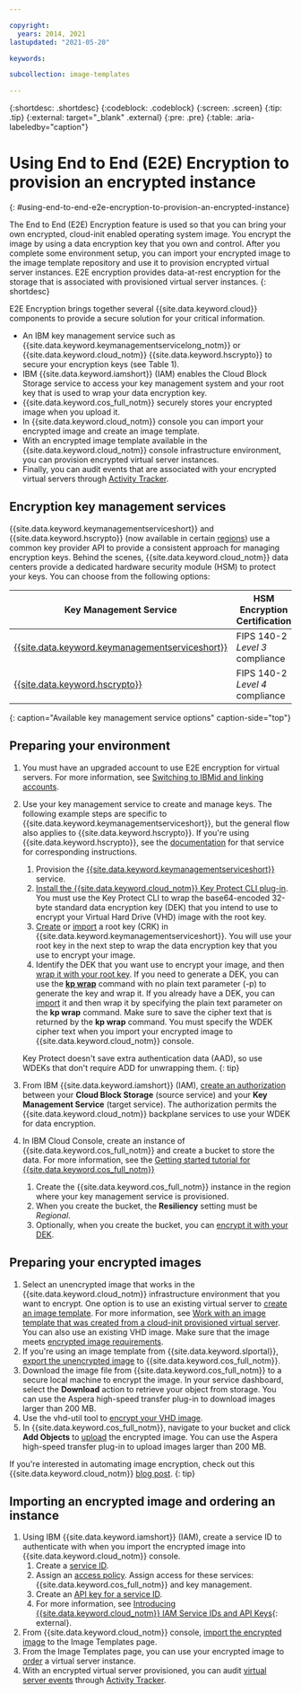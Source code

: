 ```yaml
---

copyright:
  years: 2014, 2021
lastupdated: "2021-05-20"

keywords:

subcollection: image-templates

---
```


{:shortdesc: .shortdesc}
{:codeblock: .codeblock}
{:screen: .screen}
{:tip: .tip}
{:external: target="_blank" .external}
{:pre: .pre}
{:table: .aria-labeledby="caption"}


# Using End to End (E2E) Encryption to provision an encrypted instance
{: #using-end-to-end-e2e-encryption-to-provision-an-encrypted-instance}

The End to End (E2E) Encryption feature is used so that you can bring your own encrypted, cloud-init enabled operating system image. You encrypt the image by using a data encryption key that you own and control. After you complete some environment setup, you can import your encrypted image to the image template repository and use it to provision encrypted virtual server instances. E2E encryption provides data-at-rest encryption for the storage that is associated with provisioned virtual server instances.
{: shortdesc}

E2E Encryption brings together several {{site.data.keyword.cloud}} components to provide a secure solution for your critical information.

* An IBM key management service such as {{site.data.keyword.keymanagementservicelong_notm}} or {{site.data.keyword.cloud_notm}} {{site.data.keyword.hscrypto}} to secure your encryption keys (see Table 1).
* IBM {{site.data.keyword.iamshort}} (IAM) enables the Cloud Block Storage service to access your key management system and your root key that is used to wrap your data encryption key.
* {{site.data.keyword.cos_full_notm}} securely stores your encrypted image when you upload it.
* In {{site.data.keyword.cloud_notm}} console you can import your encrypted image and create an image template.
* With an encrypted image template available in the {{site.data.keyword.cloud_notm}} console infrastructure environment, you can provision encrypted virtual server instances.
* Finally, you can audit events that are associated with your encrypted virtual servers through [Activity Tracker](/docs/Activity-Tracker-with-LogDNA?topic=Activity-Tracker-with-LogDNA-getting-started).

## Encryption key management services

{{site.data.keyword.keymanagementserviceshort}} and {{site.data.keyword.hscrypto}} (now available in certain [regions](/docs/hs-crypto?topic=hs-crypto-regions#regions)) use a common key provider API to provide a consistent approach for managing encryption keys. Behind the scenes, {{site.data.keyword.cloud_notm}} data centers provide a dedicated hardware security module (HSM) to protect your keys. You can choose from the following options:

| Key Management Service | HSM Encryption Certification |
| ----- | ----- |
| [{{site.data.keyword.keymanagementserviceshort}}](/docs/key-protect/concepts?topic=key-protect-getting-started-tutorial#getting-started-tutorial) | FIPS 140-2 *Level 3* compliance |
| [{{site.data.keyword.hscrypto}}](/docs/hs-crypto?topic=hs-crypto-get-started#get-started) | FIPS 140-2 *Level 4* compliance |
{: caption="Available key management service options" caption-side="top"}

## Preparing your environment

1. You must have an upgraded account to use E2E encryption for virtual servers. For more information, see [Switching to IBMid and linking accounts](/docs/account?topic=account-account-getting-started).
2. Use your key management service to create and manage keys.  The following example steps are specific to {{site.data.keyword.keymanagementserviceshort}}, but the general flow also applies to {{site.data.keyword.hscrypto}}. If you're using {{site.data.keyword.hscrypto}}, see the [documentation](/docs/hs-crypto?topic=hs-crypto-get-started#get-started) for that service for corresponding instructions.
    1. Provision the [{{site.data.keyword.keymanagementserviceshort}}](/docs/key-protect?topic=key-protect-provision#provision) service.
    2. [Install the {{site.data.keyword.cloud_notm}} Key Protect CLI plug-in](/docs/key-protect?topic=key-protect-set-up-cli). You must use the Key Protect CLI to wrap the base64-encoded 32-byte standard data encryption key (DEK) that you intend to use to encrypt your Virtual Hard Drive (VHD) image with the root key.
    3. [Create](/docs/key-protect?topic=key-protect-create-root-keys) or [import](/docs/key-protect?topic=key-protect-import-root-keys#import-root-keys) a root key (CRK) in {{site.data.keyword.keymanagementserviceshort}}. You will use your root key in the next step to wrap the data encryption key that you use to encrypt your image.      
    4. Identify the DEK that you want use to encrypt your image, and then [wrap it with your root key](/docs/key-protect?topic=key-protect-cli-reference#kp-key-command). If you need to generate a DEK, you can use the [**kp wrap**](/docs/key-protect?topic=key-protect-cli-reference#kp-key-command) command with no plain text parameter (-p) to generate the key and wrap it. If you already have a DEK, you can [import](/docs/key-protect?topic=key-protect-import-standard-keys#import-standard-keys) it and then wrap it by specifying the plain text parameter on the **kp wrap** command. Make sure to save the cipher text that is returned by the **kp wrap** command. You must specify the WDEK cipher text when you import your encrypted image to {{site.data.keyword.cloud_notm}} console.

    Key Protect doesn't save extra authentication data (AAD), so use WDEKs that don't require ADD for unwrapping them.
    {: tip}  

3. From IBM {{site.data.keyword.iamshort}} (IAM), [create an authorization](/docs/account?topic=account-serviceauth#create-auth) between your **Cloud Block Storage** (source service) and your **Key Management Service** (target service). The authorization permits the {{site.data.keyword.cloud_notm}} backplane services to use your WDEK for data encryption.
4. In IBM Cloud Console, create an instance of {{site.data.keyword.cos_full_notm}} and create a bucket to store the data. For more information, see the [Getting started tutorial for {{site.data.keyword.cos_full_notm}}](/docs/cloud-object-storage?topic=cloud-object-storage-getting-started-cloud-object-storage-cloud-object-storage)
    1. Create the {{site.data.keyword.cos_full_notm}} instance in the region where your key management service is provisioned.
    2. When you create the bucket, the **Resiliency** setting must be _Regional_.
    3. Optionally, when you create the bucket, you can [encrypt it with your DEK](/docs/cloud-object-storage?topic=cloud-object-storage-encryption).   

## Preparing your encrypted images

1. Select an unencrypted image that works in the {{site.data.keyword.cloud_notm}} infrastructure environment that you want to encrypt. One option is to use an existing virtual server to [create an image template](/docs/image-templates?topic=image-templates-creating-an-image-template#creating-an-image-template). For more information, see [Work with an image template that was created from a cloud-init provisioned virtual server](/docs/image-templates?topic=image-templates-provisioning-with-a-cloud-init-enabled-image#work-with-an-image-template-created-from-a-cloud-init-provisioned-virtual-server). You can also use an existing VHD image. Make sure that the image meets [encrypted image requirements](/docs/image-templates?topic=image-templates-encrypted-image-reqs#encrypted-image-reqs).
2. If you're using an image template from {{site.data.keyword.slportal}}, [export the unencrypted image](/docs/image-templates?topic=image-templates-exporting-an-image-to-ibm-cloud-object-storage) to {{site.data.keyword.cos_full_notm}}.
3. Download the image file from {{site.data.keyword.cos_full_notm}} to a secure local machine to encrypt the image. In your service dashboard, select the **Download** action to retrieve your object from storage. You can use the Aspera high-speed transfer plug-in to download images larger than 200 MB.
4. Use the vhd-util tool to [encrypt your VHD image](/docs/image-templates?topic=image-templates-create-encrypted-image).
5. In {{site.data.keyword.cos_full_notm}}, navigate to your bucket and click **Add Objects** to [upload](/docs/cloud-object-storage?topic=cloud-object-storage-upload) the encrypted image. You can use the Aspera high-speed transfer plug-in to upload images larger than 200 MB.

If you're interested in automating image encryption, check out this {{site.data.keyword.cloud_notm}} [blog post](https://www.ibm.com/cloud/blog/automate-the-encryption-of-a-virtual-server-image-for-deployment-onto-classic-infrastructure).
{: tip}  

## Importing an encrypted image and ordering an instance

1. Using IBM {{site.data.keyword.iamshort}} (IAM), create a service ID to authenticate with when you import the encrypted image into {{site.data.keyword.cloud_notm}} console.
    1. Create a [service ID](/docs/account?topic=account-serviceids#serviceids).
    2. Assign an [access policy](/docs/account?topic=account-userroles#policytypes). Assign access for these services: {{site.data.keyword.cos_full_notm}} and key management.
    3. Create an [API key for a service ID](/docs/account?topic=account-serviceidapikeys#create_service_key).
    4. For more information, see [Introducing {{site.data.keyword.cloud_notm}} IAM Service IDs and API Keys](https://www.ibm.com/cloud/blog/introducing-ibm-cloud-iam-service-ids-api-keys){: external}.
2. From {{site.data.keyword.cloud_notm}} console, [import the encrypted image](/docs/image-templates?topic=image-templates-import-icos#import-icos) to the Image Templates page.
3. From the Image Templates page, you can use your encrypted image to [order](/docs/image-templates?topic=image-templates-ordering-an-instance-from-an-image-template#ordering-an-instance-from-an-image-template) a virtual server instance.
4. With an encrypted virtual server provisioned, you can audit [virtual server events](/docs/virtual-servers?topic=virtual-servers-at_events#at_events) through [Activity Tracker](/docs/Activity-Tracker-with-LogDNA?topic=Activity-Tracker-with-LogDNA-getting-started).
